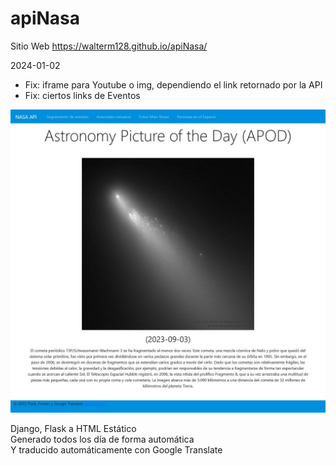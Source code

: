 # apiNasa

Sitio Web https://walterm128.github.io/apiNasa/

2024-01-02
  * Fix: iframe para Youtube o img, dependiendo el link retornado por la API
  * Fix: ciertos links de Eventos

![alt](Screenshot2023NASA_APIs.jpg)

Django, Flask a HTML Estático\
Generado todos los día de forma automática\
Y traducido automáticamente con Google Translate